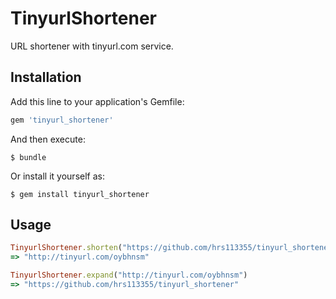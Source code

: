 # TinyurlShortener

URL shortener with tinyurl.com service.

## Installation

Add this line to your application's Gemfile:

```ruby
gem 'tinyurl_shortener'
```

And then execute:

    $ bundle

Or install it yourself as:

    $ gem install tinyurl_shortener

## Usage

```ruby
TinyurlShortener.shorten("https://github.com/hrs113355/tinyurl_shortener")
=> "http://tinyurl.com/oybhnsm"

TinyurlShortener.expand("http://tinyurl.com/oybhnsm")
=> "https://github.com/hrs113355/tinyurl_shortener"
```

